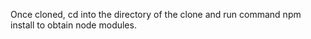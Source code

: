 Once cloned, cd into the directory of the clone and run command npm install to obtain node modules.

